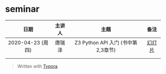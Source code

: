 # seminar
|       日期        | 主讲人 | 主题 | 备注 |
| :---------------: | :----: | :--: | :--: |
| 2020-04-23 (周四) | 唐瑞泽 | Z3 Python API 入门 (书中第2,3章节)     | [幻灯片](https://nbviewer.jupyter.org/format/slides/github/hengxin/sat-smt-satisfying/blob/master/seminar/2020-04-23-tang/slides.ipynb#/) |
|                   |        |      |      |
|                   |        |      |      |





> Written with [Typora](https://typora.io/).
